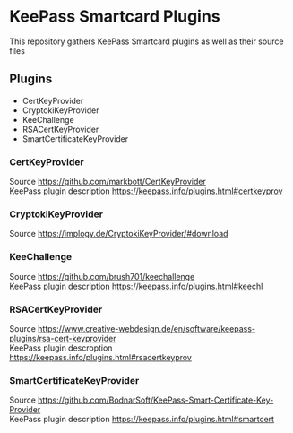 # KeePass Smartcard Plugins

This repository gathers KeePass Smartcard plugins as well as their source files

## Plugins

- CertKeyProvider
- CryptokiKeyProvider
- KeeChallenge
- RSACertKeyProvider
- SmartCertificateKeyProvider

### CertKeyProvider   

Source https://github.com/markbott/CertKeyProvider  
KeePass plugin description https://keepass.info/plugins.html#certkeyprov

### CryptokiKeyProvider

Source https://implogy.de/CryptokiKeyProvider/#download

### KeeChallenge

Source https://github.com/brush701/keechallenge   
KeePass plugin description https://keepass.info/plugins.html#keechl

### RSACertKeyProvider

Source https://www.creative-webdesign.de/en/software/keepass-plugins/rsa-cert-keyprovider   
KeePass plugin descroption https://keepass.info/plugins.html#rsacertkeyprov

### SmartCertificateKeyProvider

Source https://github.com/BodnarSoft/KeePass-Smart-Certificate-Key-Provider   
KeePass plugin description https://keepass.info/plugins.html#smartcert
